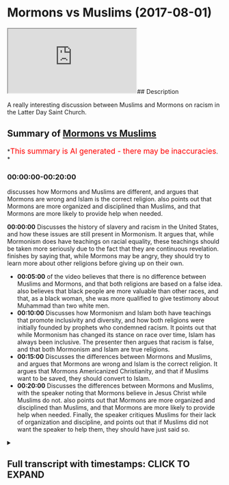 # Mormons vs Muslims (2017-08-01)

<iframe loading='lazy' allow='autoplay' src='https://www.youtube.com/embed/_IHsxI76Ztc'></iframe>## Description

A really interesting discussion between Muslims and Mormons on racism in the Latter Day Saint Church.

## Summary of [Mormons vs Muslims](https://www.youtube.com/watch?v=_IHsxI76Ztc)

*<span style="color:red; font-size:125%">This summary is AI generated - there may be inaccuracies</span>. *

### <a onclick="modifyYTiframeseektime('0')">00:00:00-00:20:00</a>

 discusses how Mormons and Muslims are different, and argues that Mormons are wrong and Islam is the correct religion. also points out that Mormons are more organized and disciplined than Muslims, and that Mormons are more likely to provide help when needed.

**<a onclick="modifyYTiframeseektime('0')">00:00:00</a>** Discusses the history of slavery and racism in the United States, and how these issues are still present in Mormonism. It argues that, while Mormonism does have teachings on racial equality, these teachings should be taken more seriously due to the fact that they are continuous revelation.  finishes by saying that, while Mormons may be angry, they should try to learn more about other religions before giving up on their own.

* **<a onclick="modifyYTiframeseektime('300')">00:05:00</a>** of the video believes that there is no difference between Muslims and Mormons, and that both religions are based on a false idea. also believes that black people are more valuable than other races, and that, as a black woman, she was more qualified to give testimony about Muhammad than two white men.
* **<a onclick="modifyYTiframeseektime('600')">00:10:00</a>** Discusses how Mormonism and Islam both have teachings that promote inclusivity and diversity, and how both religions were initially founded by prophets who condemned racism. It points out that while Mormonism has changed its stance on race over time, Islam has always been inclusive. The presenter then argues that racism is false, and that both Mormonism and Islam are true religions.
* **<a onclick="modifyYTiframeseektime('900')">00:15:00</a>** Discusses the differences between Mormons and Muslims, and argues that Mormons are wrong and Islam is the correct religion. It argues that Mormons Americanized Christianity, and that if Muslims want to be saved, they should convert to Islam.
* **<a onclick="modifyYTiframeseektime('1200')">00:20:00</a>** Discusses the differences between Mormons and Muslims, with the speaker noting that Mormons believe in Jesus Christ while Muslims do not. also points out that Mormons are more organized and disciplined than Muslims, and that Mormons are more likely to provide help when needed. Finally, the speaker critiques Muslims for their lack of organization and discipline, and points out that if Muslims did not want the speaker to help them, they should have just said so.

<details><summary><h2>Full transcript with timestamps: CLICK TO EXPAND</h2></summary>

<a onclick="modifyYTiframeseektime('0')">0:00:00</a> wanted let's compile in the area thank  
<a onclick="modifyYTiframeseektime('2')">0:00:02</a> you thank you  
<a onclick="modifyYTiframeseektime('3')">0:00:03</a> now there was a group of customers with  
<a onclick="modifyYTiframeseektime('5')">0:00:05</a> them as we know Joseph Smith existed in  
<a onclick="modifyYTiframeseektime('11')">0:00:11</a> the kind of all I would like the 18100 M  
<a onclick="modifyYTiframeseektime('16')">0:00:16</a> okay if you notice okay that was a  
<a onclick="modifyYTiframeseektime('18')">0:00:18</a> build-up to what we know is there  
<a onclick="modifyYTiframeseektime('20')">0:00:20</a> welcome to the world  
<a onclick="modifyYTiframeseektime('21')">0:00:21</a> yeah yes all vision ever been seen by  
<a onclick="modifyYTiframeseektime('24')">0:00:24</a> yes as we know it exactly what is going  
<a onclick="modifyYTiframeseektime('26')">0:00:26</a> on  
<a onclick="modifyYTiframeseektime('28')">0:00:28</a> now obviously there was the issue of  
<a onclick="modifyYTiframeseektime('31')">0:00:31</a> slavery I'm not saying that the slavery  
<a onclick="modifyYTiframeseektime('32')">0:00:32</a> were existed in Utah but I don't think  
<a onclick="modifyYTiframeseektime('35')">0:00:35</a> it did exist in Utah am Jules video we  
<a onclick="modifyYTiframeseektime('38')">0:00:38</a> saw a river I was all over murder with  
<a onclick="modifyYTiframeseektime('41')">0:00:41</a> it just doesn't say in stone yet alright  
<a onclick="modifyYTiframeseektime('44')">0:00:44</a> so about one thing is I don't think Utah  
<a onclick="modifyYTiframeseektime('46')">0:00:46</a> necessarily hideslate whole saying I'm  
<a onclick="modifyYTiframeseektime('48')">0:00:48</a> okay  
<a onclick="modifyYTiframeseektime('48')">0:00:48</a> Oh Missouri I'm not sure yeah but the  
<a onclick="modifyYTiframeseektime('51')">0:00:51</a> point is I was looking for historical  
<a onclick="modifyYTiframeseektime('54')">0:00:54</a> final and I realized that not high  
<a onclick="modifyYTiframeseektime('60')">0:01:00</a> during the business  
<a onclick="modifyYTiframeseektime('61')">0:01:01</a> bundesliga on the probe of great would  
<a onclick="modifyYTiframeseektime('64')">0:01:04</a> you collect a great price okay which is  
<a onclick="modifyYTiframeseektime('67')">0:01:07</a> not a book just available on the books  
<a onclick="modifyYTiframeseektime('68')">0:01:08</a> different than ever write it with a  
<a onclick="modifyYTiframeseektime('71')">0:01:11</a> certain body okay now let me say what I  
<a onclick="modifyYTiframeseektime('72')">0:01:12</a> said and what I remember someone who is  
<a onclick="modifyYTiframeseektime('76')">0:01:16</a> basically a moment how much yeah  
<a onclick="modifyYTiframeseektime('78')">0:01:18</a> he became say became was Orion father  
<a onclick="modifyYTiframeseektime('80')">0:01:20</a> was a woman  
<a onclick="modifyYTiframeseektime('82')">0:01:22</a> he said that isn't that book that you  
<a onclick="modifyYTiframeseektime('85')">0:01:25</a> know this whole thing of the fix to the  
<a onclick="modifyYTiframeseektime('87')">0:01:27</a> first half which is alluded to in  
<a onclick="modifyYTiframeseektime('89')">0:01:29</a> Genesis chapter 9 verse 22 of the  
<a onclick="modifyYTiframeseektime('92')">0:01:32</a> dividing this curse is now spoken of in  
<a onclick="modifyYTiframeseektime('98')">0:01:38</a> derivative great right sorry let me  
<a onclick="modifyYTiframeseektime('102')">0:01:42</a> where black people are hurt and having a  
<a onclick="modifyYTiframeseektime('105')">0:01:45</a> curse because they're black beginners  
<a onclick="modifyYTiframeseektime('107')">0:01:47</a> now wives in you can threaten upon is  
<a onclick="modifyYTiframeseektime('111')">0:01:51</a> that 1978 or whatever it was there was a  
<a onclick="modifyYTiframeseektime('114')">0:01:54</a> report with in Mormonism whereby this  
<a onclick="modifyYTiframeseektime('118')">0:01:58</a> was now not not that was not something  
<a onclick="modifyYTiframeseektime('120')">0:02:00</a> to believe so because you guys believe  
<a onclick="modifyYTiframeseektime('123')">0:02:03</a> in continuous revelation but the point  
<a onclick="modifyYTiframeseektime('126')">0:02:06</a> is you don't see a problematic now one  
<a onclick="modifyYTiframeseektime('128')">0:02:08</a> point that in your scriptures that there  
<a onclick="modifyYTiframeseektime('131')">0:02:11</a> was references kind of racial horse  
<a onclick="modifyYTiframeseektime('134')">0:02:14</a> referal which which at the time of  
<a onclick="modifyYTiframeseektime('136')">0:02:16</a> slavery could have defied my first  
<a onclick="modifyYTiframeseektime('138')">0:02:18</a> official judges about the 50-day Gemini  
<a onclick="modifyYTiframeseektime('141')">0:02:21</a> so Native Americans that reason why  
<a onclick="modifyYTiframeseektime('144')">0:02:24</a> there's a traction  
<a onclick="modifyYTiframeseektime('144')">0:02:24</a> Music  
<a onclick="modifyYTiframeseektime('148')">0:02:28</a> No yes at the time was a very hard  
<a onclick="modifyYTiframeseektime('151')">0:02:31</a> decision of arias is just so nice  
<a onclick="modifyYTiframeseektime('153')">0:02:33</a> nononononono 98 okay a black man  
<a onclick="modifyYTiframeseektime('158')">0:02:38</a> couldn't come home because it we know in  
<a onclick="modifyYTiframeseektime('160')">0:02:40</a> our priesthood is the power event  
<a onclick="modifyYTiframeseektime('165')">0:02:45</a> Godfather industry so our school my  
<a onclick="modifyYTiframeseektime('169')">0:02:49</a> assumption is a premiere outside no no  
<a onclick="modifyYTiframeseektime('171')">0:02:51</a> y-you can't go into the quizzes you can  
<a onclick="modifyYTiframeseektime('173')">0:02:53</a> Arnold and so on this time they were  
<a onclick="modifyYTiframeseektime('177')">0:02:57</a> choice now so I'm trying to get  
<a onclick="modifyYTiframeseektime('187')">0:03:07</a> montemagno me what is a multi-city no no  
<a onclick="modifyYTiframeseektime('194')">0:03:14</a> you guys it's just a training ever ever  
<a onclick="modifyYTiframeseektime('196')">0:03:16</a> done the dream operated no nobody we  
<a onclick="modifyYTiframeseektime('202')">0:03:22</a> want to help you people t really  
<a onclick="modifyYTiframeseektime('203')">0:03:23</a> entertain you guys learn with this not  
<a onclick="modifyYTiframeseektime('207')">0:03:27</a> all biographies of them is really  
<a onclick="modifyYTiframeseektime('210')">0:03:30</a> learning I'll be honest with you I think  
<a onclick="modifyYTiframeseektime('212')">0:03:32</a> you guys do it officially you go amended  
<a onclick="modifyYTiframeseektime('214')">0:03:34</a> it now anyways you need a modern use any  
<a onclick="modifyYTiframeseektime('217')">0:03:37</a> when you're angry  
<a onclick="modifyYTiframeseektime('218')">0:03:38</a> will be what the classic exactly you  
<a onclick="modifyYTiframeseektime('221')">0:03:41</a> must look more serious to you anyways go  
<a onclick="modifyYTiframeseektime('224')">0:03:44</a> into some enough so what means winter  
<a onclick="modifyYTiframeseektime('228')">0:03:48</a> obscurity for the night to be a so I  
<a onclick="modifyYTiframeseektime('236')">0:03:56</a> know why  
<a onclick="modifyYTiframeseektime('242')">0:04:02</a> why give up your bike when you write for  
<a onclick="modifyYTiframeseektime('247')">0:04:07</a> Music  
<a onclick="modifyYTiframeseektime('249')">0:04:09</a> at some point they all they all they all  
<a onclick="modifyYTiframeseektime('259')">0:04:19</a> die and then that's understand why harm  
<a onclick="modifyYTiframeseektime('263')">0:04:23</a> room is in the search of West where I do  
<a onclick="modifyYTiframeseektime('265')">0:04:25</a> hanwen joke sustain restore are talking  
<a onclick="modifyYTiframeseektime('275')">0:04:35</a> about the bowels black people receiving  
<a onclick="modifyYTiframeseektime('276')">0:04:36</a> the reason why or something that they  
<a onclick="modifyYTiframeseektime('279')">0:04:39</a> don't know your shoot to make you a  
<a onclick="modifyYTiframeseektime('283')">0:04:43</a> proper game at least is ok well let me  
<a onclick="modifyYTiframeseektime('291')">0:04:51</a> say one thing I know I look sure this is  
<a onclick="modifyYTiframeseektime('293')">0:04:53</a> true why well I heard that you guys are  
<a onclick="modifyYTiframeseektime('295')">0:04:55</a> not allowed to receive like it all out  
<a onclick="modifyYTiframeseektime('297')">0:04:57</a> to hear anywhere else on religion okay  
<a onclick="modifyYTiframeseektime('301')">0:05:01</a> we could I'll just tell you something  
<a onclick="modifyYTiframeseektime('303')">0:05:03</a> about my religion quickly oily when was  
<a onclick="modifyYTiframeseektime('306')">0:05:06</a> almost again I believe in Jesus Christ I  
<a onclick="modifyYTiframeseektime('309')">0:05:09</a> hate to Messiah is the Word of God that  
<a onclick="modifyYTiframeseektime('310')">0:05:10</a> he's you know he does miracles will get  
<a onclick="modifyYTiframeseektime('313')">0:05:13</a> okay believe in the virgin mary and then  
<a onclick="modifyYTiframeseektime('317')">0:05:17</a> we'll be in the finest of the bones  
<a onclick="modifyYTiframeseektime('319')">0:05:19</a> who came to the Arabian Peninsula and he  
<a onclick="modifyYTiframeseektime('323')">0:05:23</a> said that he was a final prophet and  
<a onclick="modifyYTiframeseektime('325')">0:05:25</a> that there was also is going to be after  
<a onclick="modifyYTiframeseektime('326')">0:05:26</a> him  
<a onclick="modifyYTiframeseektime('328')">0:05:28</a> society the void but also that he is he  
<a onclick="modifyYTiframeseektime('333')">0:05:33</a> says the whole team attraction that's  
<a onclick="modifyYTiframeseektime('335')">0:05:35</a> all beneath the problems of life of  
<a onclick="modifyYTiframeseektime('337')">0:05:37</a> Oregon Washington one believe in a woman  
<a onclick="modifyYTiframeseektime('339')">0:05:39</a> before she was on the people who stayed  
<a onclick="modifyYTiframeseektime('342')">0:05:42</a> at the Piranha shooting the rest a  
<a onclick="modifyYTiframeseektime('343')">0:05:43</a> little  
<a onclick="modifyYTiframeseektime('345')">0:05:45</a> you know welcome now from our  
<a onclick="modifyYTiframeseektime('348')">0:05:48</a> perspective in your engagement veg  
<a onclick="modifyYTiframeseektime('350')">0:05:50</a> relation Mohammed aura there's no  
<a onclick="modifyYTiframeseektime('353')">0:05:53</a> difference between a black man a white  
<a onclick="modifyYTiframeseektime('354')">0:05:54</a> man our Arab or non Arab got the best of  
<a onclick="modifyYTiframeseektime('357')">0:05:57</a> you are those who are best now making  
<a onclick="modifyYTiframeseektime('358')">0:05:58</a> the other if we were to compare it a  
<a onclick="modifyYTiframeseektime('361')">0:06:01</a> statement which gave us all the two  
<a onclick="modifyYTiframeseektime('363')">0:06:03</a> hundred years ago Joe Smith with with  
<a onclick="modifyYTiframeseektime('366')">0:06:06</a> what legend in the pride of an  
<a onclick="modifyYTiframeseektime('368')">0:06:08</a> appropriate idea would you say that you  
<a onclick="modifyYTiframeseektime('371')">0:06:11</a> slavit notion of registration everyone  
<a onclick="modifyYTiframeseektime('373')">0:06:13</a> is all directory person is more or less  
<a onclick="modifyYTiframeseektime('377')">0:06:17</a> true more or less something follow today  
<a onclick="modifyYTiframeseektime('381')">0:06:21</a> then that result in the soul of a person  
<a onclick="modifyYTiframeseektime('383')">0:06:23</a> I know  
<a onclick="modifyYTiframeseektime('387')">0:06:27</a> no but what is mention is that basically  
<a onclick="modifyYTiframeseektime('390')">0:06:30</a> because of the black people in America  
<a onclick="modifyYTiframeseektime('394')">0:06:34</a> so far you mentioned it clearly that  
<a onclick="modifyYTiframeseektime('396')">0:06:36</a> black people that's why it's one of the  
<a onclick="modifyYTiframeseektime('398')">0:06:38</a> justification to have fun apply given  
<a onclick="modifyYTiframeseektime('400')">0:06:40</a> the three dimensions again what would  
<a onclick="modifyYTiframeseektime('403')">0:06:43</a> you think is a more correct interface  
<a onclick="modifyYTiframeseektime('404')">0:06:44</a> you know that is no different than Rick  
<a onclick="modifyYTiframeseektime('407')">0:06:47</a> and that even the fourth or even if a  
<a onclick="modifyYTiframeseektime('409')">0:06:49</a> black man was in charge of you he's so  
<a onclick="modifyYTiframeseektime('410')">0:06:50</a> black say he's headed like a reason he  
<a onclick="modifyYTiframeseektime('413')">0:06:53</a> made this for agriculture they didn't  
<a onclick="modifyYTiframeseektime('417')">0:06:57</a> really accept black authority yeah  
<a onclick="modifyYTiframeseektime('418')">0:06:58</a> corporal carpenter showed us a blackest  
<a onclick="modifyYTiframeseektime('421')">0:07:01</a> of men weasel evil and used to Salem  
<a onclick="modifyYTiframeseektime('423')">0:07:03</a> anybody who said even if the blackest  
<a onclick="modifyYTiframeseektime('425')">0:07:05</a> man both abroad could be here and he was  
<a onclick="modifyYTiframeseektime('428')">0:07:08</a> in charge he would have to follow what  
<a onclick="modifyYTiframeseektime('430')">0:07:10</a> you said Jose is a very interesting as  
<a onclick="modifyYTiframeseektime('434')">0:07:14</a> well like some people here in the  
<a onclick="modifyYTiframeseektime('436')">0:07:16</a> speaker's corner we're shooting for some  
<a onclick="modifyYTiframeseektime('437')">0:07:17</a> up in a register religious factory I  
<a onclick="modifyYTiframeseektime('439')">0:07:19</a> came across from that and a sexist  
<a onclick="modifyYTiframeseektime('441')">0:07:21</a> religion is or you know heard the  
<a onclick="modifyYTiframeseektime('443')">0:07:23</a> subjugation of women at night agent ray  
<a onclick="modifyYTiframeseektime('446')">0:07:26</a> there's a  __  who she's a resident  
<a onclick="modifyYTiframeseektime('447')">0:07:27</a> products which is our second most  
<a onclick="modifyYTiframeseektime('448')">0:07:28</a> authentic book of the Quran yeah but I'm  
<a onclick="modifyYTiframeseektime('450')">0:07:30</a> not really with the water clock then the  
<a onclick="modifyYTiframeseektime('452')">0:07:32</a> party which is something this happy in  
<a onclick="modifyYTiframeseektime('455')">0:07:35</a> terms that is laid upon hot buttons if  
<a onclick="modifyYTiframeseektime('457')">0:07:37</a> not hiding yeah awkward no hide it was  
<a onclick="modifyYTiframeseektime('460')">0:07:40</a> individual  
<a onclick="modifyYTiframeseektime('462')">0:07:42</a> Mannie okay so a woman came and listened  
<a onclick="modifyYTiframeseektime('467')">0:07:47</a> to this through the black woman I'm just  
<a onclick="modifyYTiframeseektime('469')">0:07:49</a> going to finish off I'll be done before  
<a onclick="modifyYTiframeseektime('471')">0:07:51</a> minute ever even so I've got a black  
<a onclick="modifyYTiframeseektime('473')">0:07:53</a> woman came through the black a black  
<a onclick="modifyYTiframeseektime('478')">0:07:58</a> woman so she wasn't just a woman what  
<a onclick="modifyYTiframeseektime('480')">0:08:00</a> she was a black woman she came to the  
<a onclick="modifyYTiframeseektime('483')">0:08:03</a> problem and I'm basically we have a  
<a onclick="modifyYTiframeseektime('485')">0:08:05</a> ruling a slam whereby if you're if  
<a onclick="modifyYTiframeseektime('487')">0:08:07</a> you're if you take the milk you think  
<a onclick="modifyYTiframeseektime('490')">0:08:10</a> the breast milk of a woman  
<a onclick="modifyYTiframeseektime('492')">0:08:12</a> you can't will marry my and if a woman  
<a onclick="modifyYTiframeseektime('497')">0:08:17</a> if two people Britain look like a man  
<a onclick="modifyYTiframeseektime('500')">0:08:20</a> and a woman  
<a onclick="modifyYTiframeseektime('500')">0:08:20</a> then they becomes like like references  
<a onclick="modifyYTiframeseektime('503')">0:08:23</a> not exactly brother-sister but like  
<a onclick="modifyYTiframeseektime('505')">0:08:25</a> progress is there those hurdles that  
<a onclick="modifyYTiframeseektime('507')">0:08:27</a> kind of maternal thing no black woman  
<a onclick="modifyYTiframeseektime('510')">0:08:30</a> came she said I gave milk to this you  
<a onclick="modifyYTiframeseektime('514')">0:08:34</a> guys are very multi didn't know and  
<a onclick="modifyYTiframeseektime('517')">0:08:37</a> untied one yet  
<a onclick="modifyYTiframeseektime('519')">0:08:39</a> that means they call me Mary now choose  
<a onclick="modifyYTiframeseektime('523')">0:08:43</a> up one black woman yeah she gave that  
<a onclick="modifyYTiframeseektime('525')">0:08:45</a> testimony and he asked that was a man we  
<a onclick="modifyYTiframeseektime('529')">0:08:49</a> were definitely said no no she's lying  
<a onclick="modifyYTiframeseektime('531')">0:08:51</a> here she said he's Dutch alliance the  
<a onclick="modifyYTiframeseektime('533')">0:08:53</a> Prophet said you hear what she said in  
<a onclick="modifyYTiframeseektime('535')">0:08:55</a> otherwise in this situation we took the  
<a onclick="modifyYTiframeseektime('537')">0:08:57</a> testimony of a black woman over the  
<a onclick="modifyYTiframeseektime('540')">0:09:00</a> testimony of two men now one man in this  
<a onclick="modifyYTiframeseektime('544')">0:09:04</a> case I wouldn't had the point I'm making  
<a onclick="modifyYTiframeseektime('545')">0:09:05</a> here is that when it comes to the  
<a onclick="modifyYTiframeseektime('548')">0:09:08</a> slamming race we have a very strict  
<a onclick="modifyYTiframeseektime('550')">0:09:10</a> policy with race we don't believe that  
<a onclick="modifyYTiframeseektime('553')">0:09:13</a> anyone wears campaign and in any time  
<a onclick="modifyYTiframeseektime('555')">0:09:15</a> more valuable than another race  
<a onclick="modifyYTiframeseektime('558')">0:09:18</a> this woman who was a black woman and the  
<a onclick="modifyYTiframeseektime('560')">0:09:20</a> lower certified with no she was she  
<a onclick="modifyYTiframeseektime('561')">0:09:21</a> black while she was a black woman  
<a onclick="modifyYTiframeseektime('563')">0:09:23</a> because women were seen as low as or so  
<a onclick="modifyYTiframeseektime('565')">0:09:25</a> light enough ie there was a strong  
<a onclick="modifyYTiframeseektime('567')">0:09:27</a> patriarchy and she was not just a woman  
<a onclick="modifyYTiframeseektime('569')">0:09:29</a> but a black woman  
<a onclick="modifyYTiframeseektime('570')">0:09:30</a> so the Prophet said you know you have to  
<a onclick="modifyYTiframeseektime('573')">0:09:33</a> be divorced  
<a onclick="modifyYTiframeseektime('574')">0:09:34</a> and he created a divorce between the  
<a onclick="modifyYTiframeseektime('575')">0:09:35</a> student which is based on such motives  
<a onclick="modifyYTiframeseektime('577')">0:09:37</a> that one  
<a onclick="modifyYTiframeseektime('577')">0:09:37</a> which is a very simple thing now the  
<a onclick="modifyYTiframeseektime('579')">0:09:39</a> point I'll make an adjustment you guys I  
<a onclick="modifyYTiframeseektime('584')">0:09:44</a> believe that you should come to its left  
<a onclick="modifyYTiframeseektime('587')">0:09:47</a> white because I think you know and I  
<a onclick="modifyYTiframeseektime('590')">0:09:50</a> know that what I've just described to  
<a onclick="modifyYTiframeseektime('592')">0:09:52</a> you in terms of rate is more for  
<a onclick="modifyYTiframeseektime('594')">0:09:54</a> sensitivity than what you had in the  
<a onclick="modifyYTiframeseektime('597')">0:09:57</a> face and I believe that if you are  
<a onclick="modifyYTiframeseektime('600')">0:10:00</a> person that doesn't believe is racism I  
<a onclick="modifyYTiframeseektime('602')">0:10:02</a> know you're not accept that your  
<a onclick="modifyYTiframeseektime('604')">0:10:04</a> personal friend the only religion diet  
<a onclick="modifyYTiframeseektime('607')">0:10:07</a> believe there's at least racist religion  
<a onclick="modifyYTiframeseektime('609')">0:10:09</a> and the most inclusive diverse religion  
<a onclick="modifyYTiframeseektime('611')">0:10:11</a> of the whole world is a plan based on  
<a onclick="modifyYTiframeseektime('613')">0:10:13</a> that fact alone if you guys believe that  
<a onclick="modifyYTiframeseektime('614')">0:10:14</a> racism is a bad thing I should become I  
<a onclick="modifyYTiframeseektime('618')">0:10:18</a> believe the comet is the final comeback  
<a onclick="modifyYTiframeseektime('620')">0:10:20</a> what do you say to that well the whole  
<a onclick="modifyYTiframeseektime('623')">0:10:23</a> thing that I heard you say that like the  
<a onclick="modifyYTiframeseektime('625')">0:10:25</a> only thing such a hard surface has now  
<a onclick="modifyYTiframeseektime('628')">0:10:28</a> there are churches were saying we were  
<a onclick="modifyYTiframeseektime('630')">0:10:30</a> accepting of everyone what makes it  
<a onclick="modifyYTiframeseektime('633')">0:10:33</a> torture chalice rates at one point one  
<a onclick="modifyYTiframeseektime('637')">0:10:37</a> point in time the founder of latter-day  
<a onclick="modifyYTiframeseektime('640')">0:10:40</a> saints is appalled a woman is a nice  
<a onclick="modifyYTiframeseektime('642')">0:10:42</a> place  
<a onclick="modifyYTiframeseektime('642')">0:10:42</a> Joseph Smith who is meant to be a  
<a onclick="modifyYTiframeseektime('645')">0:10:45</a> prophet and relieved revelation from God  
<a onclick="modifyYTiframeseektime('647')">0:10:47</a> had raised disbelief now we're saying  
<a onclick="modifyYTiframeseektime('650')">0:10:50</a> that these race beliefs are unacceptable  
<a onclick="modifyYTiframeseektime('652')">0:10:52</a> and they no point in time were  
<a onclick="modifyYTiframeseektime('654')">0:10:54</a> acceptable so when he's setting it was  
<a onclick="modifyYTiframeseektime('656')">0:10:56</a> not acceptable and when he said now is  
<a onclick="modifyYTiframeseektime('658')">0:10:58</a> not acceptable  
<a onclick="modifyYTiframeseektime('659')">0:10:59</a> therefore we should reject because what  
<a onclick="modifyYTiframeseektime('661')">0:11:01</a> he said is like why he said was wrong  
<a onclick="modifyYTiframeseektime('662')">0:11:02</a> together so it's not about race it's  
<a onclick="modifyYTiframeseektime('665')">0:11:05</a> about unity diversity obeying God and  
<a onclick="modifyYTiframeseektime('669')">0:11:09</a> that's okay so highest knowledge your  
<a onclick="modifyYTiframeseektime('670')">0:11:10</a> beauty  
<a onclick="modifyYTiframeseektime('673')">0:11:13</a> you guys want to look I know I know  
<a onclick="modifyYTiframeseektime('676')">0:11:16</a> you're on a mission  
<a onclick="modifyYTiframeseektime('676')">0:11:16</a> I can't window okay you understand my  
<a onclick="modifyYTiframeseektime('690')">0:11:30</a> point hey I know you're never look  
<a onclick="modifyYTiframeseektime('692')">0:11:32</a> you're on a mission be on a mission yes  
<a onclick="modifyYTiframeseektime('695')">0:11:35</a> told you to come here and I know it is  
<a onclick="modifyYTiframeseektime('698')">0:11:38</a> the least thing that you'd have expected  
<a onclick="modifyYTiframeseektime('700')">0:11:40</a> to come and become something else  
<a onclick="modifyYTiframeseektime('701')">0:11:41</a> you know the Bible say something  
<a onclick="modifyYTiframeseektime('703')">0:11:43</a> beautiful it says seek is the truth and  
<a onclick="modifyYTiframeseektime('706')">0:11:46</a> the truth shall set you free now you  
<a onclick="modifyYTiframeseektime('709')">0:11:49</a> will know you accept my premise that  
<a onclick="modifyYTiframeseektime('711')">0:11:51</a> racism is intrinsically a false  
<a onclick="modifyYTiframeseektime('713')">0:11:53</a> statement you've accepted also the hell  
<a onclick="modifyYTiframeseektime('716')">0:11:56</a> am I am giving you the proof for it  
<a onclick="modifyYTiframeseektime('718')">0:11:58</a> Islam is a religion of inclusivity and  
<a onclick="modifyYTiframeseektime('721')">0:12:01</a> includes already we will accept it also  
<a onclick="modifyYTiframeseektime('724')">0:12:04</a> in humanism there is the idea of racism  
<a onclick="modifyYTiframeseektime('727')">0:12:07</a> I need them what their home have  
<a onclick="modifyYTiframeseektime('728')">0:12:08</a> signified we just adjust one so  
<a onclick="modifyYTiframeseektime('732')">0:12:12</a> therefore when we come to an  
<a onclick="modifyYTiframeseektime('733')">0:12:13</a> epistemological decision which is more  
<a onclick="modifyYTiframeseektime('735')">0:12:15</a> to remember in the boys wrapping it  
<a onclick="modifyYTiframeseektime('737')">0:12:17</a> deeply like what you're saying is  
<a onclick="modifyYTiframeseektime('738')">0:12:18</a> available you're basing the whole  
<a onclick="modifyYTiframeseektime('740')">0:12:20</a> relationship yes sir  
<a onclick="modifyYTiframeseektime('744')">0:12:24</a> but I believe it's intrinsically true if  
<a onclick="modifyYTiframeseektime('747')">0:12:27</a> that is one yeah and that's why God big  
<a onclick="modifyYTiframeseektime('750')">0:12:30</a> people over the graffiti and God created  
<a onclick="modifyYTiframeseektime('753')">0:12:33</a> other people bore those of you just hear  
<a onclick="modifyYTiframeseektime('755')">0:12:35</a> the Calliope yeah I stated the black  
<a onclick="modifyYTiframeseektime('757')">0:12:37</a> people why do you think why do you think  
<a onclick="modifyYTiframeseektime('760')">0:12:40</a> I will preserve the white over the black  
<a onclick="modifyYTiframeseektime('762')">0:12:42</a> robes of that was right all of them are  
<a onclick="modifyYTiframeseektime('764')">0:12:44</a> beautiful that's right the religion has  
<a onclick="modifyYTiframeseektime('767')">0:12:47</a> to be it has absolutely all over there  
<a onclick="modifyYTiframeseektime('769')">0:12:49</a> all of the reason Absalom if there is  
<a onclick="modifyYTiframeseektime('771')">0:12:51</a> anything which is true and iterator  
<a onclick="modifyYTiframeseektime('774')">0:12:54</a> then there is a possibility and distinct  
<a onclick="modifyYTiframeseektime('780')">0:13:00</a> use at any time what I need so if there  
<a onclick="modifyYTiframeseektime('782')">0:13:02</a> was any time because it's not started  
<a onclick="modifyYTiframeseektime('784')">0:13:04</a> okay they were not including the  
<a onclick="modifyYTiframeseektime('785')">0:13:05</a> priesthood present 97 here therefore 3  
<a onclick="modifyYTiframeseektime('789')">0:13:09</a> 1978 it was ok to berate pranaya greater  
<a onclick="modifyYTiframeseektime('793')">0:13:13</a> okay so here we're saying what was true  
<a onclick="modifyYTiframeseektime('796')">0:13:16</a> 1979 I was through 1977 to 1978  
<a onclick="modifyYTiframeseektime('826')">0:13:46</a> where he was born but one was there is  
<a onclick="modifyYTiframeseektime('829')">0:13:49</a> one early yes oh thank you  
<a onclick="modifyYTiframeseektime('839')">0:13:59</a> if you are you understand I am serious  
<a onclick="modifyYTiframeseektime('843')">0:14:03</a> now our church your state revelation and  
<a onclick="modifyYTiframeseektime('846')">0:14:06</a> we don't know why you can follow me the  
<a onclick="modifyYTiframeseektime('855')">0:14:15</a> last time God 17 simple do you look at  
<a onclick="modifyYTiframeseektime('861')">0:14:21</a> us yeah it was a scuffle Joe Smith by  
<a onclick="modifyYTiframeseektime('864')">0:14:24</a> the way it wasn't because it was  
<a onclick="modifyYTiframeseektime('865')">0:14:25</a> continuous revelation of someone else  
<a onclick="modifyYTiframeseektime('866')">0:14:26</a> Roger Smith  
<a onclick="modifyYTiframeseektime('867')">0:14:27</a> yeah it wasn't Joe Smith says damn that  
<a onclick="modifyYTiframeseektime('871')">0:14:31</a> don't it was someone else so when we  
<a onclick="modifyYTiframeseektime('873')">0:14:33</a> came off thank you  
<a onclick="modifyYTiframeseektime('875')">0:14:35</a> I don't think you see Islam from the  
<a onclick="modifyYTiframeseektime('878')">0:14:38</a> biggity focus on from the famed American  
<a onclick="modifyYTiframeseektime('884')">0:14:44</a> Jana so it when Islam came to him it was  
<a onclick="modifyYTiframeseektime('888')">0:14:48</a> resolved at that point he said in the  
<a onclick="modifyYTiframeseektime('891')">0:14:51</a> regulation of an Arab there is no  
<a onclick="modifyYTiframeseektime('894')">0:14:54</a> difference between the black and white  
<a onclick="modifyYTiframeseektime('895')">0:14:55</a> except impiety dawn was no fire don't  
<a onclick="modifyYTiframeseektime('898')">0:14:58</a> fall for something that is better than  
<a onclick="modifyYTiframeseektime('900')">0:15:00</a> others whatever race he is whatever he  
<a onclick="modifyYTiframeseektime('902')">0:15:02</a> came from whatever whatever you know you  
<a onclick="modifyYTiframeseektime('905')">0:15:05</a> know his his features are still the same  
<a onclick="modifyYTiframeseektime('908')">0:15:08</a> he will be it will be better than the  
<a onclick="modifyYTiframeseektime('910')">0:15:10</a> other ones who are called them from  
<a onclick="modifyYTiframeseektime('912')">0:15:12</a> thinking that he you know came from the  
<a onclick="modifyYTiframeseektime('914')">0:15:14</a> tribe of Judah or of the whatever so  
<a onclick="modifyYTiframeseektime('916')">0:15:16</a> that's what it was soon at the pony so  
<a onclick="modifyYTiframeseektime('918')">0:15:18</a> that's why why it was in Seoul at the  
<a onclick="modifyYTiframeseektime('919')">0:15:19</a> spot at the point from the beginning at  
<a onclick="modifyYTiframeseektime('921')">0:15:21</a> that time say by the way all recent  
<a onclick="modifyYTiframeseektime('924')">0:15:24</a> fallen transportable al-gaddafi is done  
<a onclick="modifyYTiframeseektime('927')">0:15:27</a> this nation here so who has to be  
<a onclick="modifyYTiframeseektime('930')">0:15:30</a> resolved in the folder from the  
<a onclick="modifyYTiframeseektime('932')">0:15:32</a> beginning so folder for later people  
<a onclick="modifyYTiframeseektime('935')">0:15:35</a> they will not look down from the other  
<a onclick="modifyYTiframeseektime('937')">0:15:37</a> day the agreement is management you know  
<a onclick="modifyYTiframeseektime('943')">0:15:43</a> what issue is different it seems like  
<a onclick="modifyYTiframeseektime('945')">0:15:45</a> Joseph Smith and there's no disrespect  
<a onclick="modifyYTiframeseektime('947')">0:15:47</a> to woman in ours be the one perspective  
<a onclick="modifyYTiframeseektime('950')">0:15:50</a> but it woman in them and Java both of  
<a onclick="modifyYTiframeseektime('954')">0:15:54</a> them which came around the same time  
<a onclick="modifyYTiframeseektime('955')">0:15:55</a> like good Lord there's something brings  
<a onclick="modifyYTiframeseektime('958')">0:15:58</a> them in common is that they're very  
<a onclick="modifyYTiframeseektime('959')">0:15:59</a> American with a hard life I miss the  
<a onclick="modifyYTiframeseektime('961')">0:16:01</a> land of opportunity make your own  
<a onclick="modifyYTiframeseektime('962')">0:16:02</a> religion I'm all saying that that's what  
<a onclick="modifyYTiframeseektime('964')">0:16:04</a> happened  
<a onclick="modifyYTiframeseektime('964')">0:16:04</a> let's just say that that could be an  
<a onclick="modifyYTiframeseektime('967')">0:16:07</a> extension of the capitalistic dream  
<a onclick="modifyYTiframeseektime('968')">0:16:08</a> Joseph Smith he seems to have  
<a onclick="modifyYTiframeseektime('971')">0:16:11</a> Americanized Christianity in the sense  
<a onclick="modifyYTiframeseektime('973')">0:16:13</a> that he's now made Missouri I'm over to  
<a onclick="modifyYTiframeseektime('976')">0:16:16</a> say heaven but he's made it into a  
<a onclick="modifyYTiframeseektime('977')">0:16:17</a> special place  
<a onclick="modifyYTiframeseektime('979')">0:16:19</a> came to America 40 people so now it just  
<a onclick="modifyYTiframeseektime('982')">0:16:22</a> seems like in feeling Americanization I  
<a onclick="modifyYTiframeseektime('984')">0:16:24</a> mean hegemonic power had to I didn't  
<a onclick="modifyYTiframeseektime('988')">0:16:28</a> have any free consulation  
<a onclick="modifyYTiframeseektime('989')">0:16:29</a> look you know proliferating to go into  
<a onclick="modifyYTiframeseektime('991')">0:16:31</a> America he's a chemical religion and  
<a onclick="modifyYTiframeseektime('994')">0:16:34</a> that is in line with social  
<a onclick="modifyYTiframeseektime('997')">0:16:37</a> understanding of that particular time so  
<a onclick="modifyYTiframeseektime('999')">0:16:39</a> when in the 1800's which okay to have  
<a onclick="modifyYTiframeseektime('1001')">0:16:41</a> black slate is okay and it was okay to  
<a onclick="modifyYTiframeseektime('1003')">0:16:43</a> whip them and humiliate them all these  
<a onclick="modifyYTiframeseektime('1007')">0:16:47</a> things this one have one so he was in  
<a onclick="modifyYTiframeseektime('1009')">0:16:49</a> line with that for what we're saying is  
<a onclick="modifyYTiframeseektime('1011')">0:16:51</a> that now that we can look at this  
<a onclick="modifyYTiframeseektime('1013')">0:16:53</a> recognizes what what happened there was  
<a onclick="modifyYTiframeseektime('1015')">0:16:55</a> completely wrong so he was wrong and if  
<a onclick="modifyYTiframeseektime('1018')">0:16:58</a> we say he's wrong  
<a onclick="modifyYTiframeseektime('1019')">0:16:59</a> and we come to like the future then it  
<a onclick="modifyYTiframeseektime('1020')">0:17:00</a> must be the case that there must be a  
<a onclick="modifyYTiframeseektime('1023')">0:17:03</a> religion if we believe in God that is  
<a onclick="modifyYTiframeseektime('1024')">0:17:04</a> true so which religion is there that  
<a onclick="modifyYTiframeseektime('1026')">0:17:06</a> doesn't have the curse of ham that  
<a onclick="modifyYTiframeseektime('1028')">0:17:08</a> doesn't have the problem of the Trinity  
<a onclick="modifyYTiframeseektime('1030')">0:17:10</a> with a  __  so here is Lee and which  
<a onclick="modifyYTiframeseektime('1033')">0:17:13</a> is believed in Jesus Christ so you only  
<a onclick="modifyYTiframeseektime('1035')">0:17:15</a> have it so would you like to become  
<a onclick="modifyYTiframeseektime('1038')">0:17:18</a> Muslim today and wipe away all of your  
<a onclick="modifyYTiframeseektime('1039')">0:17:19</a> sins and worship one God I believe in  
<a onclick="modifyYTiframeseektime('1041')">0:17:21</a> the Quran and we'll give you to put up  
<a onclick="modifyYTiframeseektime('1043')">0:17:23</a> and we'll get you a new Reformation for  
<a onclick="modifyYTiframeseektime('1045')">0:17:25</a> him okay really how many vectors were  
<a onclick="modifyYTiframeseektime('1053')">0:17:33</a> young yes we're very ambitious if a big  
<a onclick="modifyYTiframeseektime('1056')">0:17:36</a> thing if I give you x unaffordable for  
<a onclick="modifyYTiframeseektime('1059')">0:17:39</a> the top normal again so you go to your  
<a onclick="modifyYTiframeseektime('1062')">0:17:42</a> salvation so what you see in the book a  
<a onclick="modifyYTiframeseektime('1064')">0:17:44</a> you know an exam if you're looking for  
<a onclick="modifyYTiframeseektime('1066')">0:17:46</a> salvation revelation teenagers run no  
<a onclick="modifyYTiframeseektime('1070')">0:17:50</a> way I can succeed  
<a onclick="modifyYTiframeseektime('1074')">0:17:54</a> I was surviving one is like a series of  
<a onclick="modifyYTiframeseektime('1137')">0:18:57</a> trees when I come in if I will forget  
<a onclick="modifyYTiframeseektime('1142')">0:19:02</a> the grant and I will find you and iris  
<a onclick="modifyYTiframeseektime('1144')">0:19:04</a> and  
<a onclick="modifyYTiframeseektime('1165')">0:19:25</a> okay this creature has a contradiction  
<a onclick="modifyYTiframeseektime('1167')">0:19:27</a> here isn't it  
<a onclick="modifyYTiframeseektime('1169')">0:19:29</a> I mean way to work I show you one right  
<a onclick="modifyYTiframeseektime('1179')">0:19:39</a> now everything else you know we wouldn't  
<a onclick="modifyYTiframeseektime('1193')">0:19:53</a> experience even if you show you I will  
<a onclick="modifyYTiframeseektime('1195')">0:19:55</a> reject you looking what if initially I  
<a onclick="modifyYTiframeseektime('1200')">0:20:00</a> want to be written as it is for  
<a onclick="modifyYTiframeseektime('1203')">0:20:03</a> professional you arrange for us in  
<a onclick="modifyYTiframeseektime('1206')">0:20:06</a> jiu-jitsu look I think you show me in  
<a onclick="modifyYTiframeseektime('1210')">0:20:10</a> the Quran how will you one more dress  
<a onclick="modifyYTiframeseektime('1214')">0:20:14</a> holder quite I'm telling you one  
<a onclick="modifyYTiframeseektime('1215')">0:20:15</a> you know what young people if the city  
<a onclick="modifyYTiframeseektime('1218')">0:20:18</a> was only the minute  
<a onclick="modifyYTiframeseektime('1219')">0:20:19</a> so why do when I said you know what I  
<a onclick="modifyYTiframeseektime('1222')">0:20:22</a> mean let me feel when I see those things  
<a onclick="modifyYTiframeseektime('1224')">0:20:24</a> I don't know any innovations the  
<a onclick="modifyYTiframeseektime('1227')">0:20:27</a> nightmare for you to starvation on the  
<a onclick="modifyYTiframeseektime('1229')">0:20:29</a> night and what if you don't want me to  
<a onclick="modifyYTiframeseektime('1231')">0:20:31</a> go go I don't you go help  
<a onclick="modifyYTiframeseektime('1268')">0:21:08</a> yeah  
<a onclick="modifyYTiframeseektime('1294')">0:21:34</a> Music  
<a onclick="modifyYTiframeseektime('1309')">0:21:49</a> you  
</details>
